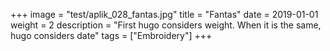+++
image = "test/aplik_028_fantas.jpg"
title = "Fantas"
date = 2019-01-01
weight = 2
description = "First hugo considers weight. When it is the same, hugo considers date"
tags = ["Embroidery"]
+++